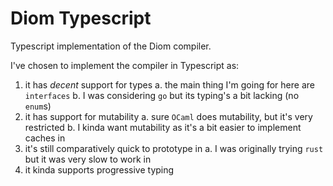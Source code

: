 # Diom Typescript

Typescript implementation of the Diom compiler.

I've chosen to implement the compiler in Typescript as:

1. it has *decent* support for types
  a. the main thing I'm going for here are `interfaces`
  b. I was considering `go` but its typing's a bit lacking (no `enum`s)
2. it has support for mutability
  a. sure `OCaml` does mutability, but it's very restricted
  b. I kinda want mutability as it's a bit easier to implement caches in
3. it's still comparatively quick to prototype in
  a. I was originally trying `rust` but it was very slow to work in
4. it kinda supports progressive typing
